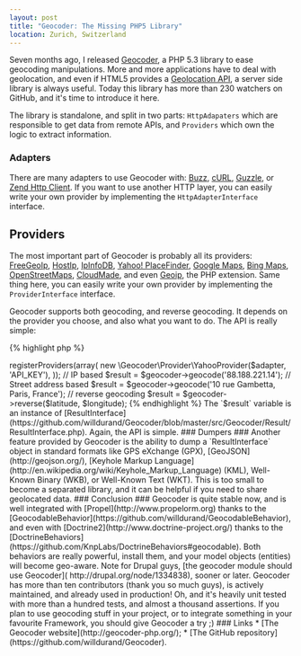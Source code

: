```yaml
---
layout: post
title: "Geocoder: The Missing PHP5 Library"
location: Zurich, Switzerland
---
```


Seven months ago, I released [Geocoder](https://github.com/willdurand/Geocoder),
a PHP 5.3 library to ease geocoding manipulations. More and more applications
have to deal with geolocation, and even if HTML5 provides a [Geolocation
API](http://www.w3.org/TR/geolocation-API/), a server side library is
always useful. Today this library has more than 230 watchers on GitHub, and it's
time to introduce it here.

The library is standalone, and split in two parts: `HttpAdapaters` which
are responsible to get data from remote APIs, and `Providers` which own the
logic to extract information.

### Adapters ###

There are many adapters to use Geocoder with:
[Buzz](https://github.com/kriswallsmith/Buzz),
[cURL](http://php.net/manual/book.curl.php),
[Guzzle](https://github.com/guzzle/guzzle), or [Zend Http
Client](http://framework.zend.com/manual/en/zend.http.client.html).
If you want to use another HTTP layer, you can easily write your own provider by
implementing the `HttpAdapterInterface` interface.


## Providers ###

The most important part of Geocoder is probably all its providers:
[FreeGeoIp](http://freegeoip.net/static/index.html),
[HostIp](http://www.hostip.info/), [IpInfoDB](http://www.ipinfodb.com/), [Yahoo!
PlaceFinder](http://developer.yahoo.com/geo/placefinder/), [Google
Maps](http://code.google.com/apis/maps/documentation/geocoding/), [Bing
Maps](http://msdn.microsoft.com/en-us/library/ff701715.aspx),
[OpenStreetMaps](http://nominatim.openstreetmap.org/),
[CloudMade](http://developers.cloudmade.com/projects/show/geocoding-http-api),
and even [Geoip](http://php.net/manual/book.geoip.php), the PHP extension.
Same thing here, you can easily write your own provider by implementing the
`ProviderInterface` interface.

Geocoder supports both geocoding, and reverse geocoding. It depends on the
provider you choose, and also what you want to do. The API is really simple:

{% highlight php %}
<?php

$geocoder = new \Geocoder\Geocoder();
$adapter  = new \Geocoder\HttpAdapter\BuzzHttpAdapter();

$geocoder->registerProviders(array(
    new \Geocoder\Provider\YahooProvider($adapter, 'API_KEY'),
));

// IP based
$result = $geocoder->geocode('88.188.221.14');

// Street address based
$result = $geocoder->geocode('10 rue Gambetta, Paris, France');

// reverse geocoding
$result = $geocoder->reverse($latitude, $longitude);
{% endhighlight %}

The `$result` variable is an instance of [ResultInterface](https://github.com/willdurand/Geocoder/blob/master/src/Geocoder/Result/ResultInterface.php).
Again, the API is simple.


### Dumpers ###

Another feature provided by Geocoder is the ability to dump a
`ResultInterface` object in standard formats like GPS eXchange (GPX),
[GeoJSON](http://geojson.org/),
[Keyhole Markup Language](http://en.wikipedia.org/wiki/Keyhole_Markup_Language)
(KML), Well-Known Binary (WKB), or Well-Known Text (WKT).
This is too small to become a separated library, and it can be helpful if you need
to share geolocated data.


### Conclusion ###

Geocoder is quite stable now, and is well integrated with
[Propel](http://www.propelorm.org) thanks to the
[GeocodableBehavior](https://github.com/willdurand/GeocodableBehavior), and even
with [Doctrine2](http://www.doctrine-project.org/) thanks to the
[DoctrineBehaviors](https://github.com/KnpLabs/DoctrineBehaviors#geocodable).
Both behaviors are really powerful, install them, and your model objects
(entities) will become geo-aware.
Note for Drupal guys, [the geocoder module should use Geocoder](
http://drupal.org/node/1334838), sooner or later.

Geocoder has more than ten contributors (thank you so much guys), is actively
maintained, and already used in production! Oh, and it's heavily unit tested
with more than a hundred tests, and almost a thousand assertions.

If you plan to use geocoding stuff in your project, or to integrate something
in your favourite Framework, you should give Geocoder a try ;)


### Links

* [The Geocoder website](http://geocoder-php.org/);
* [The GitHub repository](https://github.com/willdurand/Geocoder).
